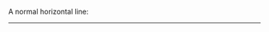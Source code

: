 <!DOCTYPE html>
<html>
<body>
  
<title>Wynter Samuels</title>

<p>A normal horizontal line:</p>
<hr>

<h1></h1>
<p></p>

</body>
</html>
